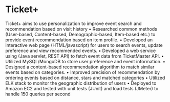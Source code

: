 # Ticket+

Ticket+ aims to use personalization to improve event search and recommendation based on visit history
•	Researched common methods (User-based, Content-based, Demographic-based, Item-based etc.) to provide event recommendation based on item profile.
•	Developed an interactive web page (HTML/javascript) for users to search events, update preference and view recommended events.
•	Developed a web service using (Java servlet, REST API) to fetch event data from TicketMaster API.
•	Utilized MySQL/MongoDB to store user preference and event information. 
•	Designed a content-based recommendation algorithm to match similar events based on categories.
•	Improved precision of recommendation by ordering events based on distance, stars and matched categories
•	Utilized ELK stack to monitor the geographic distribution of users
•	Deployed to Amazon EC2 and tested with unit tests (JUnit) and load tests (JMeter) to handle 150 queries per second
